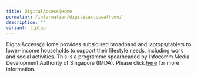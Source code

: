 ```yaml
---
title: DigitalAccess@Home
permalink: /information/digitalaccessathome/
description: ""
variant: tiptap
---
```

<p>DigitalAccess@Home provides subsidised broadband and laptops/tablets to lower-income households to support their lifestyle needs, including work and social activities. This is a programme spearheaded by Infocomm Media Development Authority of Singapore (IMDA). Please click <a href="https://www.imda.gov.sg/how-we-can-help/digital-access-at-home" rel="noopener noreferrer nofollow" target="_blank">here</a> for more information.</p>